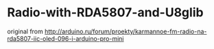 # Radio-with-RDA5807-and-U8glib

original from http://arduino.ru/forum/proekty/karmannoe-fm-radio-na-rda5807-iic-oled-096-i-arduino-pro-mini
